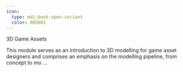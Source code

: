 ```yaml
---
icon:
  type: mdi:book-open-variant
  color: 0056D2
---
```

3D Game Assets

This module serves as an introduction to 3D modelling for game asset designers and comprises an emphasis on the modelling pipeline, from concept to mo ... 
